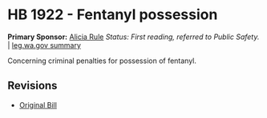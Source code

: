 # HB 1922 - Fentanyl possession
**Primary Sponsor:** [Alicia Rule](/person/leg/alicia.rule.md)
*Status: First reading, referred to Public Safety.* | [leg.wa.gov summary](https://app.leg.wa.gov/billsummary?BillNumber=1922&Year=2021)

Concerning criminal penalties for possession of fentanyl.

## Revisions
* [Original Bill](1/)